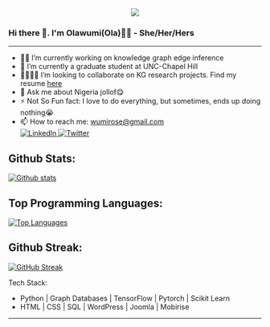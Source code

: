 

<div align="center">
  <img src="https://media.giphy.com/media/chKLljLdaReQaJgSW8/giphy.gif"/>
</div>

### Hi there 👋. I'm Olawumi(Ola)👩‍🦱 - She/Her/Hers
----------------------------------
- 👩‍💻 I’m currently working on knowledge graph edge inference
- 📖 I’m currently a graduate student at UNC-Chapel Hill
- 👨‍👩‍👧‍👦 I’m looking to collaborate on KG research projects. Find my resume [here](https://drive.google.com/file/d/1-0GNdX-iFXPZwph8vUvC1gNq0aBER4nZ/view)
- 💬 Ask me about Nigeria jollof😋
- ⚡ Not So Fun fact: I love to do everything, but sometimes, ends up doing nothing😭
- 📫 How to reach me: wumirose@gmail.com <div id="badges">
  <a href="https://www.linkedin.com/in/wumirosey/">
    <img src="https://img.shields.io/badge/LinkedIn-blue?style=for-the-badge&logo=linkedin&logoColor=white" alt="LinkedIn"/>
  </a>
  <a href="https://twitter.com/wumirosey">
    <img src="https://img.shields.io/badge/Twitter-blue?style=for-the-badge&logo=twitter&logoColor=white" alt="Twitter"/>
  </a>
</div>
  
Github Stats:
----------------------------------
[![Github stats](https://github-readme-stats.vercel.app/api?username=wumirose&show_icons=true&theme=dark#gh-dark-mode-only)](https://github.com/wumirose/github-readme-stats)

Top Programming Languages:
----------------------------------
[![Top Languages](https://github-readme-stats.vercel.app/api/top-langs/?username=wumirose&hide_progress=true&show_icons=true&theme=dark#gh-dark-mode-only)](https://github.com/wumirose/github-readme-stats)

Github Streak:
----------------------------------
[![GitHub Streak](https://streak-stats.demolab.com/?user=wumirose&theme=dark)](https://git.io/streak-stats)

Tech Stack:
- Python | Graph Databases | TensorFlow | Pytorch | Scikit Learn
- HTML | CSS | SQL | WordPress | Joomla | Mobirise 
----------------------------------


